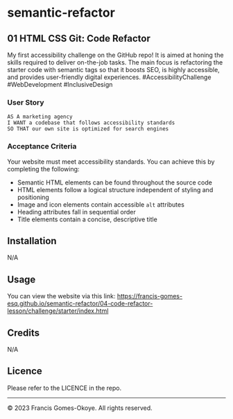 # semantic-refactor

## 01 HTML CSS Git: Code Refactor

My first accessibility challenge on the GitHub repo! It is aimed at honing the skills required to deliver on-the-job tasks. The main focus is refactoring the starter code with semantic tags so that it boosts SEO, is highly accessible, and provides user-friendly digital experiences. #AccessibilityChallenge #WebDevelopment #InclusiveDesign

### User Story

```
AS A marketing agency
I WANT a codebase that follows accessibility standards
SO THAT our own site is optimized for search engines
```

### Acceptance Criteria

Your website must meet accessibility standards. You can achieve this by completing the following:

-   Semantic HTML elements can be found throughout the source code
-   HTML elements follow a logical structure independent of styling and positioning
-   Image and icon elements contain accessible `alt` attributes
-   Heading attributes fall in sequential order
-   Title elements contain a concise, descriptive title

## Installation

N/A

## Usage

You can view the website via this link: https://francis-gomes-esq.github.io/semantic-refactor/04-code-refactor-lesson/challenge/starter/index.html

## Credits

N/A

## Licence

Please refer to the LICENCE in the repo.

---

© 2023 Francis Gomes-Okoye. All rights reserved.

